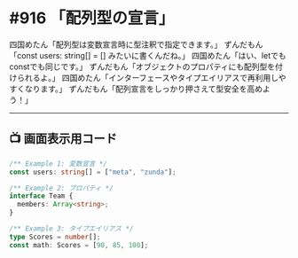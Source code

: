 # #916 「配列型の宣言」

四国めたん「配列型は変数宣言時に型注釈で指定できます。」
ずんだもん「const users: string[] = [] みたいに書くんだね。」
四国めたん「はい、letでもconstでも同じです。」
ずんだもん「オブジェクトのプロパティにも配列型を付けられるよ。」
四国めたん「インターフェースやタイプエイリアスで再利用しやすくなります。」
ずんだもん「配列宣言をしっかり押さえて型安全を高めよう！」

---

## 📺 画面表示用コード

```typescript
/** Example 1: 変数宣言 */
const users: string[] = ["meta", "zunda"];

/** Example 2: プロパティ */
interface Team {
  members: Array<string>;
}

/** Example 3: タイプエイリアス */
type Scores = number[];
const math: Scores = [90, 85, 100];
```
